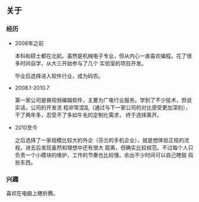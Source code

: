 ## 关于

### 经历

* 2008年之前

  本科和硕士都在北航。虽然是机械电子专业，但从内心一直喜欢编程。花了很多时间自学，从大三开始参与了几个
  实验室的项目开发。

  毕业后选择进入软件行业，成为码农。

* 2008.1-2010.7

  第一家公司是做视频编辑软件，主要为广电行业服务。学到了不少技术，但说实话，公司的开发流
  程非常混乱（通过与下一家公司的对比感受更加深刻），干了两年多，忍受不了多如牛毛的定制化需求，
  终于选择离开。

* 2010至今

  之后选择了一家规模比较大的外企（芬兰的手机企业），就是想体验正规的流程。进去后发现虽然和理想中还有很大
  距离，但确实比较规范。不过每个人只负责一个小模块的维护，工作的节奏也比较慢。余出不少时间可以自己瞎鼓
  捣些东西。

### 兴趣

喜欢在电脑上瞎折腾。